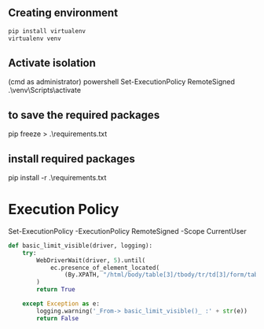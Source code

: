 ## Creating environment 
```cmd
pip install virtualenv
virtualenv venv
```
## Activate isolation 
(cmd as administrator) powershell Set-ExecutionPolicy RemoteSigned
.\venv\Scripts\activate
## to save the required packages 
pip freeze > .\requirements.txt 

## install required packages 
pip install -r .\requirements.txt

# Execution Policy 
Set-ExecutionPolicy -ExecutionPolicy RemoteSigned -Scope CurrentUser

```python
def basic_limit_visible(driver, logging):
    try:
        WebDriverWait(driver, 5).until(
            ec.presence_of_element_located(
                (By.XPATH, "/html/body/table[3]/tbody/tr/td[3]/form/table[1]/tbody/tr[2]/td[2]"))
        )
        return True

    except Exception as e:
        logging.warning('_From-> basic_limit_visible()_ :' + str(e))
        return False
```
